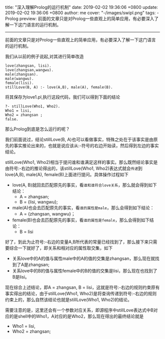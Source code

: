 title: "深入理解Prolog的运行机制"
date: 2019-02-02 19:36:06 +0800
update: 2019-02-02 19:36:06 +0800
author: me
cover: "-/images/swipl.png"
tags:
    - Prolog
preview: 前面的文章只是对Prolog一些直观上的简单应用，有必要深入了解一下这门语言的运行机制。

---

前面的文章只是对Prolog一些直观上的简单应用，有必要深入了解一下这门语言的运行机制。

我们从以前的例子说起,对其进行简单改造

```
love(zhangsan, lisi).
love(zhangsan,wangwu).
male(zhangsan).
male(wangwu).
female(lisi).
stillLove(B, A) :- love(A,B), male(A), female(B).
```

将其保存为love1.pl,执行这段代码，我们可以得到下面的结论

```
?- stillLove(Who1, Who2).
Who1 = lisi,
Who2 = zhangsan ;
false.
```

那么Prolog到底是怎么运行的呢？

我们前面说过，结论stillLove(B, A)也可以看做事实，特殊之处在于该事实是由原先的事实推论出来的，也就是说应该从:-符号的右边开始读，然后得到左边的事实结论。

stillLove(Who1, Who2)相当于提问谁和谁满足这样的事实。那么既然结论事实是由符号:-右边的推论得出的，该stillLove(Who1, Who2)表达式就会`传递`到love(A,B), male(A), female(B)上面进行提问。具体操作过程如下

+ love(A, B)就回去匹配原先的事实，看`谁和谁符合love关系`，那么就会得到如下结论：
	- A = zhangsan;
	- B = {lisi, wangwu};
+ male(A)也会去匹配原先的事实，看`谁的属性是male`，那么会得到如下结论：
	- A = {zhangsan, wangwu}；
+ female(B)也会去匹配原先的事实，看`谁的属性是female`，那么会得到如下结论：
	- B = lisi

好了，到此为止符号:-右边的变量A,B所代表的常量已经找到了，那么接下来只需要综合一下就好了，即关系和相对应的属性取交集，如下

+ 关系love中的A的值与属性male中的A的值的交集是zhangsan，那么现在就找到了A是zhangsan;
+ 关系love中的B的值与属性female中的B的值的交集是lisi，那么现在也找到了B是lisi。

现在综合上述结论，即A = zhangsan, B = lisi，这就是符号:-右边的规则约束原有事实得出的结论，由于stillLove(Who1, Who2)是将查询传递到符号:-右边的规则约束上的，那么自然该结论也就是stillLove(Who1, Who2)的结论。

需要注意的是，这里还会有一个参数对应关系，即源程序中stillLove表达式中B对应的是shell中的Who1，A对应的是Who2，那么现在得出的最终结论就是

+ Who1 = lisi,
+ Who2 = zhangsan;